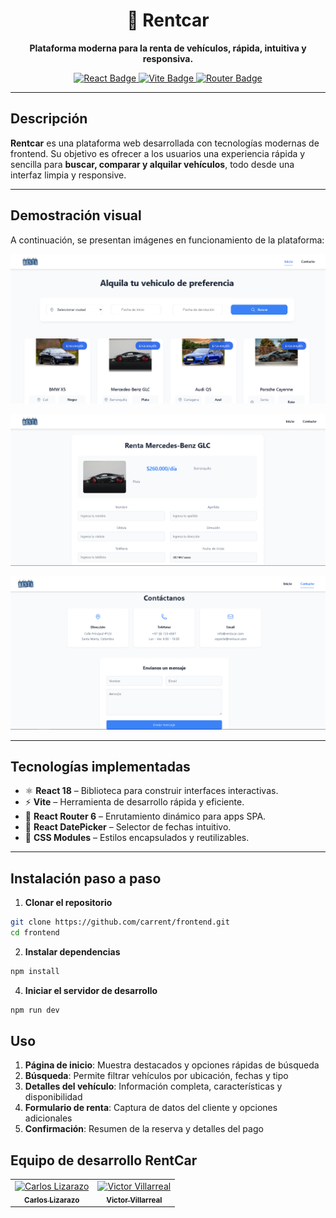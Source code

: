 <h1 align="center">🚗 Rentcar</h1>

<p align="center">
  <strong>Plataforma moderna para la renta de vehículos, rápida, intuitiva y responsiva.</strong>
</p>

<p align="center">
  <a href="https://reactjs.org/">
    <img src="https://img.shields.io/badge/React-20232A?style=for-the-badge&logo=react&logoColor=61DAFB" alt="React Badge" />
  </a>
  <a href="https://vitejs.dev/">
    <img src="https://img.shields.io/badge/Vite-646CFF?style=for-the-badge&logo=vite&logoColor=white" alt="Vite Badge" />
  </a>
  <a href="https://reactrouter.com/">
    <img src="https://img.shields.io/badge/React_Router-CA4245?style=for-the-badge&logo=react-router&logoColor=white" alt="Router Badge" />
  </a>
</p>

---

## Descripción

**Rentcar** es una plataforma web desarrollada con tecnologías modernas de frontend. Su objetivo es ofrecer a los usuarios una experiencia rápida y sencilla para **buscar, comparar y alquilar vehículos**, todo desde una interfaz limpia y responsive.

---

## Demostración visual

A continuación, se presentan imágenes en funcionamiento de la plataforma:

<p align="center">
  <img src="public/demo1.png" alt="Demo 1" width="600"/>
</p>
<p align="center">
  <img src="public/demo2.png" alt="Demo 2" width="600"/>
</p>
<p align="center">
  <img src="public/demo3.png" alt="Demo 3" width="600"/>
</p>

---

## Tecnologías implementadas

- ⚛️ **React 18** – Biblioteca para construir interfaces interactivas.
- ⚡ **Vite** – Herramienta de desarrollo rápida y eficiente.
- 🔀 **React Router 6** – Enrutamiento dinámico para apps SPA.
- 📅 **React DatePicker** – Selector de fechas intuitivo.
- 🎨 **CSS Modules** – Estilos encapsulados y reutilizables.

---

## Instalación paso a paso

1. **Clonar el repositorio**

```bash
git clone https://github.com/carrent/frontend.git
cd frontend
```

2. **Instalar dependencias**

```bash
npm install
```

4. **Iniciar el servidor de desarrollo**

```bash
npm run dev
```

## Uso

1. **Página de inicio**: Muestra destacados y opciones rápidas de búsqueda
2. **Búsqueda**: Permite filtrar vehículos por ubicación, fechas y tipo
3. **Detalles del vehículo**: Información completa, características y disponibilidad
4. **Formulario de renta**: Captura de datos del cliente y opciones adicionales
5. **Confirmación**: Resumen de la reserva y detalles del pago

## Equipo de desarrollo RentCar

<table>
  <tr>
    <td align="center">
      <a href="https://github.com/CALR0">
        <img src="https://github.com/CALR0.png" width="100px;" alt="Carlos Lizarazo"/>
        <br />
        <sub><b>Carlos Lizarazo</b></sub>
      </a>
    </td>
    <td align="center">
      <a href="https://github.com/Viraviutt">
        <img src="https://github.com/Viraviutt.png" width="100px;" alt="Victor Villarreal"/>
        <br />
        <sub><b>Victor Villarreal</b></sub>
      </a>
    </td>
  </tr>
</table>
